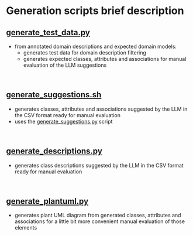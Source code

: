 # Generation scripts brief description

## [generate_test_data.py](generate_test_data.py)
- from annotated domain descriptions and expected domain models:
    - generates test data for domain description filtering
    - generates expected classes, attributes and associations for manual evaluation of the LLM suggestions

<br/>

## [generate_suggestions.sh](generate_suggestions.sh)
- generates classes, attributes and associations suggested by the LLM in the CSV format ready for manual evaluation
- uses the [generate_suggestions.py](generate_suggestions.py) script

<br/>

## [generate_descriptions.py](generate_suggestions.sh)
- generates class descriptions suggested by the LLM in the CSV format ready for manual evaluation

<br/>

## [generate_plantuml.py](generate_plantuml.py)
- generates plant UML diagram from generated classes, attributes and associations for a little bit more convenient manual evaluation of those elements

